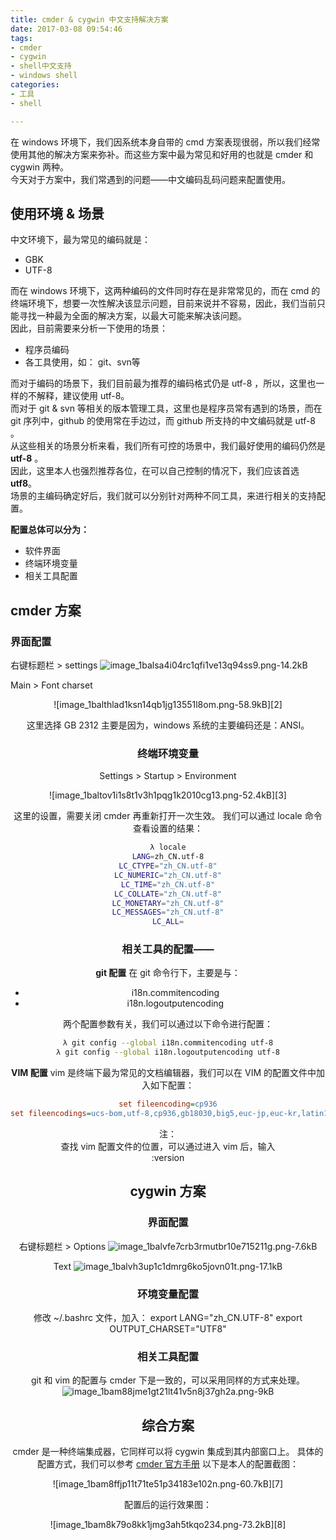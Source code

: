 ```yaml
---
title: cmder & cygwin 中文支持解决方案
date: 2017-03-08 09:54:46
tags:
- cmder
- cygwin
- shell中文支持
- windows shell
categories:
- 工具
- shell

---
```

在 windows 环境下，我们因系统本身自带的 cmd 方案表现很弱，所以我们经常使用其他的解决方案来弥补。而这些方案中最为常见和好用的也就是 cmder 和 cygwin 两种。  
今天对于方案中，我们常遇到的问题——中文编码乱码问题来配置使用。

<!-- more -->

## 使用环境 & 场景
中文环境下，最为常见的编码就是：

* GBK
* UTF-8

而在 windows 环境下，这两种编码的文件同时存在是非常常见的，而在 cmd 的终端环境下，想要一次性解决该显示问题，目前来说并不容易，因此，我们当前只能寻找一种最为全面的解决方案，以最大可能来解决该问题。  
因此，目前需要来分析一下使用的场景：

* 程序员编码
* 各工具使用，如： git、svn等

而对于编码的场景下，我们目前最为推荐的编码格式仍是 utf-8 ，所以，这里也一样的不解释，建议使用 utf-8。  
而对于 git & svn 等相关的版本管理工具，这里也是程序员常有遇到的场景，而在 git 序列中，github 的使用常在手边过，而 github 所支持的中文编码就是 utf-8 。  
从这些相关的场景分析来看，我们所有可控的场景中，我们最好使用的编码仍然是 **utf-8** 。  
因此，这里本人也强烈推荐各位，在可以自己控制的情况下，我们应该首选 **utf8**。  
场景的主编码确定好后，我们就可以分别针对两种不同工具，来进行相关的支持配置。

**配置总体可以分为：**

* 软件界面
* 终端环境变量
* 相关工具配置

## cmder 方案
### 界面配置
右键标题栏 > settings
![image_1balsa4i04rc1qfi1ve13q94ss9.png-14.2kB][1]

Main > Font charset
<center>![image_1balthlad1ksn14qb1jg13551l8om.png-58.9kB][2]

这里选择 GB 2312 主要是因为，windows 系统的主要编码还是：ANSI。

### 终端环境变量
Settings > Startup > Environment
<center>![image_1baltov1i1s8t1v3h1pqg1k2010cg13.png-52.4kB][3]

这里的设置，需要关闭 cmder 再重新打开一次生效。
我们可以通过 locale 命令查看设置的结果：
```bash
λ locale
LANG=zh_CN.utf-8
LC_CTYPE="zh_CN.utf-8"
LC_NUMERIC="zh_CN.utf-8"
LC_TIME="zh_CN.utf-8"
LC_COLLATE="zh_CN.utf-8"
LC_MONETARY="zh_CN.utf-8"
LC_MESSAGES="zh_CN.utf-8"
LC_ALL=
```

### 相关工具的配置—— 
**git 配置**
在 git 命令行下，主要是与：

* i18n.commitencoding
* i18n.logoutputencoding

两个配置参数有关，我们可以通过以下命令进行配置：
```bash
λ git config --global i18n.commitencoding utf-8
λ git config --global i18n.logoutputencoding utf-8
```

**VIM 配置**
vim 是终端下最为常见的文档编辑器，我们可以在 VIM 的配置文件中加入如下配置：
```ini
set fileencoding=cp936
set fileencodings=ucs-bom,utf-8,cp936,gb18030,big5,euc-jp,euc-kr,latin1
```

注：  
查找 vim 配置文件的位置，可以通过进入 vim 后，输入  
:version


## cygwin 方案
### 界面配置
右键标题栏 > Options
![image_1balvfe7crb3rmutbr10e715211g.png-7.6kB][4]

Text
![image_1balvh3up1c1dmrg6ko5jovn01t.png-17.1kB][5]

### 环境变量配置
修改 ~/.bashrc 文件，加入：
export LANG="zh_CN.UTF-8"
export OUTPUT_CHARSET="UTF8"

### 相关工具配置
git 和 vim 的配置与 cmder 下是一致的，可以采用同样的方式来处理。
![image_1bam88jme1gt21lt41v5n8j37gh2a.png-9kB][6]

## 综合方案
cmder 是一种终端集成器，它同样可以将 cygwin 集成到其内部窗口上。
具体的配置方式，我们可以参考 [cmder 官方手册](https://github.com/cmderdev/cmder/wiki/%5BWindows%5D-Integrating-Cygwin)
以下是本人的配置截图：
<center>![image_1bam8ffjp11t71te51p34183e102n.png-60.7kB][7]

配置后的运行效果图：
<center>![image_1bam8k79o8kk1jmg3ah5tkqo234.png-73.2kB][8]


  [1]: http://static.zybuluo.com/lfire/tj8269jbtkqtfykvgy5zjq6e/image_1balsa4i04rc1qfi1ve13q94ss9.png
  [2]: http://static.zybuluo.com/lfire/uajwkvwfokfmi91x60b6ntwh/image_1balthlad1ksn14qb1jg13551l8om.png
  [3]: http://static.zybuluo.com/lfire/9dynqnoliilgilonji2mo8jc/image_1baltov1i1s8t1v3h1pqg1k2010cg13.png
  [4]: http://static.zybuluo.com/lfire/s4b2vn4jwjnexkenrh523c4k/image_1balvfe7crb3rmutbr10e715211g.png
  [5]: http://static.zybuluo.com/lfire/sg7wj11r10qijeg44gl54wme/image_1balvh3up1c1dmrg6ko5jovn01t.png
  [6]: http://static.zybuluo.com/lfire/onwbhz11og0ocin9z3fe3irq/image_1bam88jme1gt21lt41v5n8j37gh2a.png
  [7]: http://static.zybuluo.com/lfire/ns46ophzsvpq10ws01hqqhqv/image_1bam8ffjp11t71te51p34183e102n.png
  [8]: http://static.zybuluo.com/lfire/8c4i86w8lyvj98vx7931pg11/image_1bam8k79o8kk1jmg3ah5tkqo234.png
